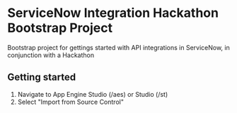 # ServiceNow Integration Hackathon Bootstrap Project
Bootstrap project for gettings started with API integrations in ServiceNow, in conjunction with a Hackathon

## Getting started
1. Navigate to App Engine Studio (/aes) or Studio (/st)
2. Select "Import from Source Control"
